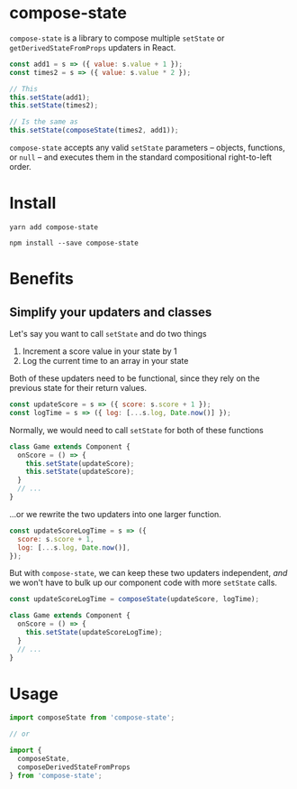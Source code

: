 # compose-state

`compose-state` is a library to compose multiple `setState` or `getDerivedStateFromProps` updaters in React.

```jsx
const add1 = s => ({ value: s.value + 1 });
const times2 = s => ({ value: s.value * 2 });

// This
this.setState(add1);
this.setState(times2);

// Is the same as
this.setState(composeState(times2, add1));
```

`compose-state` accepts any valid `setState` parameters – objects, functions, or `null` – and executes them in the standard compositional right-to-left order.

# Install

`yarn add compose-state`

`npm install --save compose-state`

# Benefits

## Simplify your updaters and classes

Let's say you want to call `setState` and do two things

1. Increment a score value in your state by 1
2. Log the current time to an array in your state

Both of these updaters need to be functional, since they rely on the previous state for their return values.

```jsx
const updateScore = s => ({ score: s.score + 1 });
const logTime = s => ({ log: [...s.log, Date.now()] });
```

Normally, we would need to call `setState` for both of these functions

```jsx
class Game extends Component {
  onScore = () => {
    this.setState(updateScore);
    this.setState(updateScore);
  }
  // ...
}
```

...or we rewrite the two updaters into one larger function.

```jsx
const updateScoreLogTime = s => ({
  score: s.score + 1,
  log: [...s.log, Date.now()],
});
```

But with `compose-state`, we can keep these two updaters independent, _and_ we won't have to bulk up our component code with more `setState` calls.

```jsx
const updateScoreLogTime = composeState(updateScore, logTime);

class Game extends Component {
  onScore = () => {
    this.setState(updateScoreLogTime);
  }
  // ...
}
```

# Usage

```jsx
import composeState from 'compose-state';

// or

import {
  composeState,
  composeDerivedStateFromProps
} from 'compose-state';
```
